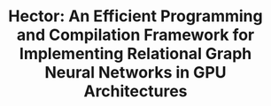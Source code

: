 ---
layout: page
title: "Hector: An Efficient Programming and Compilation Framework for Implementing Relational Graph Neural Networks in GPU Architectures"
redirect: https://dl.acm.org/doi/abs/10.1145/3620666.3651322
description: |
 · Proposed IR-based code generator to systematically bridge the gap between programming interface and kernel APIs, and decouples models, data layout, kernel-specific optimization from each other.
 · Achieves up to 9.9× speed-up in inference and 43.7× speed-up in training compared with public state-of-the-art system in RGCN, RGAT, HGT.
 · Proposed one inter-operator optimization and two intermediate data layout options to further accelerate the system to deliver up to 3.8× speed up.
importance: 2
category: research_leadership
---